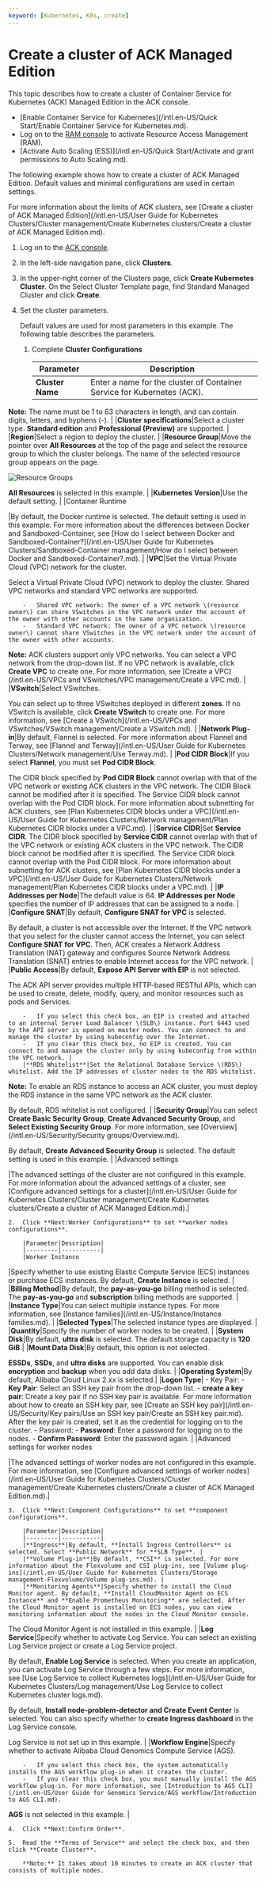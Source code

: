 ```yaml
---
keyword: [Kubernetes, K8s, create]
---
```


# Create a cluster of ACK Managed Edition

This topic describes how to create a cluster of Container Service for Kubernetes \(ACK\) Managed Edition in the ACK console.

-   [Enable Container Service for Kubernetes](/intl.en-US/Quick Start/Enable Container Service for Kubernetes.md).
-   Log on to the [RAM console](https://ram.console.aliyun.com/) to activate Resource Access Management \(RAM\).
-   [Activate Auto Scaling \(ESS\)](/intl.en-US/Quick Start/Activate and grant permissions to Auto Scaling.md).

The following example shows how to create a cluster of ACK Managed Edition. Default values and minimal configurations are used in certain settings.

For more information about the limits of ACK clusters, see [Create a cluster of ACK Managed Edition](/intl.en-US/User Guide for Kubernetes Clusters/Cluster management/Create Kubernetes clusters/Create a cluster of ACK Managed Edition.md).

1.  Log on to the [ACK console](https://cs.console.aliyun.com).

2.  In the left-side navigation pane, click **Clusters**.

3.  In the upper-right corner of the Clusters page, click **Create Kubernetes Cluster**. On the Select Cluster Template page, find Standard Managed Cluster and click **Create**.

4.  Set the cluster parameters.

    Default values are used for most parameters in this example. The following table describes the parameters.

    1.  Complete **Cluster Configurations**

        |Parameter|Description|
        |---------|-----------|
        |**Cluster Name**|Enter a name for the cluster of Container Service for Kubernetes \(ACK\).

**Note:** The name must be 1 to 63 characters in length, and can contain digits, letters, and hyphens \(-\). |
        |**Cluster specifications**|Select a cluster type. **Standard edition** and **Professional \(Preview\)** are supported. |
        |**Region**|Select a region to deploy the cluster. |
        |**Resource Group**|Move the pointer over **All Resources** at the top of the page and select the resource group to which the cluster belongs. The name of the selected resource group appears on the page.

![Resource Groups](../images/p127165.png)

**All Resources** is selected in this example. |
        |**Kubernetes Version**|Use the default setting. |
        |Container Runtime

|By default, the Docker runtime is selected. The default setting is used in this example. For more information about the differences between Docker and Sandboxed-Container, see [How do I select between Docker and Sandboxed-Container?](/intl.en-US/User Guide for Kubernetes Clusters/Sandboxed-Container management/How do I select between Docker and Sandboxed-Container?.md). |
        |**VPC**|Set the Virtual Private Cloud \(VPC\) network for the cluster.

Select a Virtual Private Cloud \(VPC\) network to deploy the cluster. Shared VPC networks and standard VPC networks are supported.

        -   Shared VPC network: The owner of a VPC network \(resource owner\) can share VSwitches in the VPC network under the account of the owner with other accounts in the same organization.
        -   Standard VPC network: The owner of a VPC network \(resource owner\) cannot share VSwitches in the VPC network under the account of the owner with other accounts.
**Note:** ACK clusters support only VPC networks. You can select a VPC network from the drop-down list. If no VPC network is available, click **Create VPC** to create one. For more information, see [Create a VPC](/intl.en-US/VPCs and VSwitches/VPC management/Create a VPC.md). |
        |**VSwitch**|Select VSwitches.

You can select up to three VSwitches deployed in different **zones**. If no VSwitch is available, click **Create VSwitch** to create one. For more information, see [Create a VSwitch](/intl.en-US/VPCs and VSwitches/VSwitch management/Create a VSwitch.md). |
        |**Network Plug-in**|By default, Flannel is selected. For more information about Flannel and Terway, see [Flannel and Terway](/intl.en-US/User Guide for Kubernetes Clusters/Network management/Use Terway.md). |
        |**Pod CIDR Block**|If you select **Flannel**, you must set **Pod CIDR Block**.

The CIDR block specified by **Pod CIDR Block** cannot overlap with that of the VPC network or existing ACK clusters in the VPC network. The CIDR Block cannot be modified after it is specified. The Service CIDR block cannot overlap with the Pod CIDR block. For more information about subnetting for ACK clusters, see [Plan Kubernetes CIDR blocks under a VPC](/intl.en-US/User Guide for Kubernetes Clusters/Network management/Plan Kubernetes CIDR blocks under a VPC.md). |
        |**Service CIDR**|Set **Service CIDR**. The CIDR block specified by **Service CIDR** cannot overlap with that of the VPC network or existing ACK clusters in the VPC network. The CIDR block cannot be modified after it is specified. The Service CIDR block cannot overlap with the Pod CIDR block. For more information about subnetting for ACK clusters, see [Plan Kubernetes CIDR blocks under a VPC](/intl.en-US/User Guide for Kubernetes Clusters/Network management/Plan Kubernetes CIDR blocks under a VPC.md). |
        |**IP Addresses per Node**|The default value is 64. **IP Addresses per Node** specifies the number of IP addresses that can be assigned to a node. |
        |**Configure SNAT**|By default, **Configure SNAT for VPC** is selected.

By default, a cluster is not accessible over the Internet. If the VPC network that you select for the cluster cannot access the Internet, you can select **Configure SNAT for VPC**. Then, ACK creates a Network Address Translation \(NAT\) gateway and configures Source Network Address Translation \(SNAT\) entries to enable Internet access for the VPC network. |
        |**Public Access**|By default, **Expose API Server with EIP** is not selected.

The ACK API server provides multiple HTTP-based RESTful APIs, which can be used to create, delete, modify, query, and monitor resources such as pods and Services.

        -   If you select this check box, an EIP is created and attached to an internal Server Load Balancer \(SLB\) instance. Port 6443 used by the API server is opened on master nodes. You can connect to and manage the cluster by using kubeconfig over the Internet.
        -   If you clear this check box, no EIP is created. You can connect to and manage the cluster only by using kubeconfig from within the VPC network. |
        |**RDS Whitelist**|Set the Relational Database Service \(RDS\) whitelist. Add the IP addresses of cluster nodes to the RDS whitelist.

**Note:** To enable an RDS instance to access an ACK cluster, you must deploy the RDS instance in the same VPC network as the ACK cluster.

By default, RDS whitelist is not configured. |
        |**Security Group**|You can select **Create Basic Security Group**, **Create Advanced Security Group**, and **Select Existing Security Group**. For more information, see [Overview](/intl.en-US/Security/Security groups/Overview.md).

By default, **Create Advanced Security Group** is selected. The default setting is used in this example. |
        |Advanced settings

|The advanced settings of the cluster are not configured in this example. For more information about the advanced settings of a cluster, see [Configure advanced settings for a cluster](/intl.en-US/User Guide for Kubernetes Clusters/Cluster management/Create Kubernetes clusters/Create a cluster of ACK Managed Edition.md).|

    2.  Click **Next:Worker Configurations** to set **worker nodes configurations**.

        |Parameter|Description|
        |---------|-----------|
        |Worker Instance

|Specify whether to use existing Elastic Compute Service \(ECS\) instances or purchase ECS instances. By default, **Create Instance** is selected. |
        |**Billing Method**|By default, the **pay-as-you-go** billing method is selected. The **pay-as-you-go** and **subscription** billing methods are supported. |
        |**Instance Type**|You can select multiple instance types. For more information, see [Instance families](/intl.en-US/Instance/Instance families.md). |
        |**Selected Types**|The selected instance types are displayed. |
        |**Quantity**|Specify the number of worker nodes to be created. |
        |**System Disk**|By default, **ultra disk** is selected. The default storage capacity is **120 GiB**.|
        |**Mount Data Disk**|By default, this option is not selected.

**ESSDs**, **SSDs**, and **ultra disks** are supported. You can enable disk **encryption** and **backup** when you add data disks. |
        |**Operating System**|By default, Alibaba Cloud Linux 2.xx is selected.|
        |**Logon Type**|        -   Key Pair:
            -   **Key Pair**: Select an SSH key pair from the drop-down list.
            -   **create a key pair**: Create a key pair if no SSH key pair is available. For more information about how to create an SSH key pair, see [Create an SSH key pair](/intl.en-US/Security/Key pairs/Use an SSH key pair/Create an SSH key pair.md). After the key pair is created, set it as the credential for logging on to the cluster.
        -   Password:
            -   **Password**: Enter a password for logging on to the nodes.
            -   **Confirm Password**: Enter the password again. |
        |Advanced settings for worker nodes

|The advanced settings of worker nodes are not configured in this example. For more information, see [Configure advanced settings of worker nodes](/intl.en-US/User Guide for Kubernetes Clusters/Cluster management/Create Kubernetes clusters/Create a cluster of ACK Managed Edition.md).|

    3.  Click **Next:Component Configurations** to set **component configurations**.

        |Parameter|Description|
        |---------|-----------|
        |**Ingress**|By default, **Install Ingress Controllers** is selected. Select **Public Network** for **SLB Type**. |
        |**Volume Plug-in**|By default, **CSI** is selected. For more information about the Flexvolume and CSI plug-ins, see [Volume plug-ins](/intl.en-US/User Guide for Kubernetes Clusters/Storage management-Flexvolume/Volume plug-ins.md). |
        |**Monitoring Agents**|Specify whether to install the Cloud Monitor agent. By default, **Install CloudMonitor Agent on ECS Instance** and **Enable Prometheus Monitoring** are selected. After the Cloud Monitor agent is installed on ECS nodes, you can view monitoring information about the nodes in the Cloud Monitor console.

The Cloud Monitor Agent is not installed in this example. |
        |**Log Service**|Specify whether to activate Log Service. You can select an existing Log Service project or create a Log Service project.

By default, **Enable Log Service** is selected. When you create an application, you can activate Log Service through a few steps. For more information, see [Use Log Service to collect Kubernetes logs](/intl.en-US/User Guide for Kubernetes Clusters/Log management/Use Log Service to collect Kubernetes cluster logs.md).

By default, **Install node-problem-detector and Create Event Center** is selected. You can also specify whether to **create Ingress dashboard** in the Log Service console.

Log Service is not set up in this example. |
        |**Workflow Engine**|Specify whether to activate Alibaba Cloud Genomics Compute Service \(AGS\).

        -   If you select this check box, the system automatically installs the AGS workflow plug-in when it creates the cluster.
        -   If you clear this check box, you must manually install the AGS workflow plug-in. For more information, see [Introduction to AGS CLI](/intl.en-US/User Guide for Genomics Service/AGS workflow/Introduction to AGS CLI.md).
**AGS** is not selected in this example. |

    4.  Click **Next:Confirm Order**.

    5.  Read the **Terms of Service** and select the check box, and then click **Create Cluster**.

        **Note:** It takes about 10 minutes to create an ACK cluster that consists of multiple nodes.


